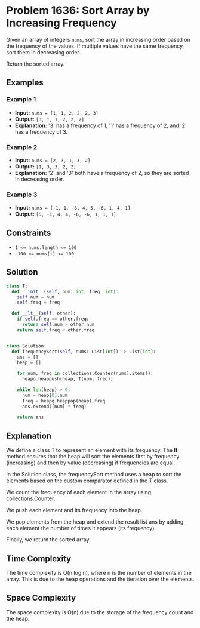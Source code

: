# Problem 1636: Sort Array by Increasing Frequency

Given an array of integers `nums`, sort the array in increasing order based on the frequency of the values. If multiple values have the same frequency, sort them in decreasing order.

Return the sorted array.

## Examples

### Example 1

- **Input:** `nums = [1, 1, 2, 2, 2, 3]`
- **Output:** `[3, 1, 1, 2, 2, 2]`
- **Explanation:** '3' has a frequency of 1, '1' has a frequency of 2, and '2' has a frequency of 3.

### Example 2

- **Input:** `nums = [2, 3, 1, 3, 2]`
- **Output:** `[1, 3, 3, 2, 2]`
- **Explanation:** '2' and '3' both have a frequency of 2, so they are sorted in decreasing order.

### Example 3

- **Input:** `nums = [-1, 1, -6, 4, 5, -6, 1, 4, 1]`
- **Output:** `[5, -1, 4, 4, -6, -6, 1, 1, 1]`

## Constraints

- `1 <= nums.length <= 100`
- `-100 <= nums[i] <= 100`

## Solution

```python
class T:
  def __init__(self, num: int, freq: int):
    self.num = num
    self.freq = freq

  def __lt__(self, other):
    if self.freq == other.freq:
      return self.num > other.num
    return self.freq < other.freq


class Solution:
  def frequencySort(self, nums: List[int]) -> List[int]:
    ans = []
    heap = []

    for num, freq in collections.Counter(nums).items():
      heapq.heappush(heap, T(num, freq))

    while len(heap) > 0:
      num = heap[0].num
      freq = heapq.heappop(heap).freq
      ans.extend([num] * freq)

    return ans
```

<h2>Explanation</h2>

We define a class T to represent an element with its frequency. The **lt** method ensures that the heap will sort the elements first by frequency (increasing) and then by value (decreasing) if frequencies are equal.

In the Solution class, the frequencySort method uses a heap to sort the elements based on the custom comparator defined in the T class.

We count the frequency of each element in the array using collections.Counter.

We push each element and its frequency into the heap.

We pop elements from the heap and extend the result list ans by adding each element the number of times it appears (its frequency).

Finally, we return the sorted array.

<h2>Time Complexity</h2>

The time complexity is O(n log n), where n is the number of elements in the array. This is due to the heap operations and the iteration over the elements.

<h2>Space Complexity</h2>

The space complexity is O(n) due to the storage of the frequency count and the heap.

